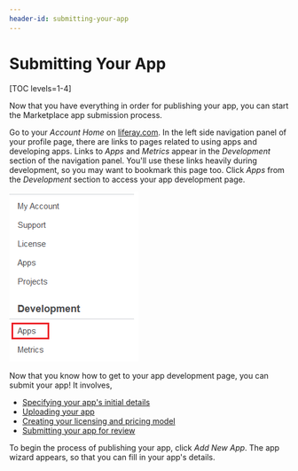```yaml
---
header-id: submitting-your-app
---
```


# Submitting Your App

[TOC levels=1-4]

Now that you have everything in order for publishing your app, you can start the
Marketplace app submission process. 

Go to your *Account Home* on 
[liferay.com](http://www.liferay.com). 
In the left side navigation panel of your profile page, there are links to pages
related to using apps and developing apps. Links to *Apps* and *Metrics* appear
in the *Development* section of the navigation panel. You'll use these
links heavily during development, so you may want to bookmark this page too.
Click *Apps* from the *Development* section to access your app development page. 

![Figure 1: Your app development page lists the apps you've developed and enables you to add new apps for publishing to the Marketplace.](../../../images/marketplace-my-app-manager.png) 

Now that you know how to get to your app development page, you can submit your
app! It involves,

- [Specifying your app's initial details](/how-to-publish/-/knowledge_base/publish/specify-your-apps-initial-details)
- [Uploading your app](/how-to-publish/-/knowledge_base/publish/uploading-your-app)
- [Creating your licensing and pricing model](/how-to-publish/-/knowledge_base/publish/creating-your-licensing-and-pricing-model)
- [Submitting your app for review](/how-to-publish/-/knowledge_base/publish/submitting-your-app-for-review)

To begin the process of publishing your app, click *Add New App*. The app wizard
appears, so that you can fill in your app's details.
